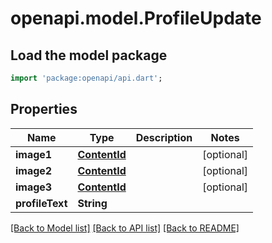 # openapi.model.ProfileUpdate

## Load the model package
```dart
import 'package:openapi/api.dart';
```

## Properties
Name | Type | Description | Notes
------------ | ------------- | ------------- | -------------
**image1** | [**ContentId**](ContentId.md) |  | [optional] 
**image2** | [**ContentId**](ContentId.md) |  | [optional] 
**image3** | [**ContentId**](ContentId.md) |  | [optional] 
**profileText** | **String** |  | 

[[Back to Model list]](../README.md#documentation-for-models) [[Back to API list]](../README.md#documentation-for-api-endpoints) [[Back to README]](../README.md)


